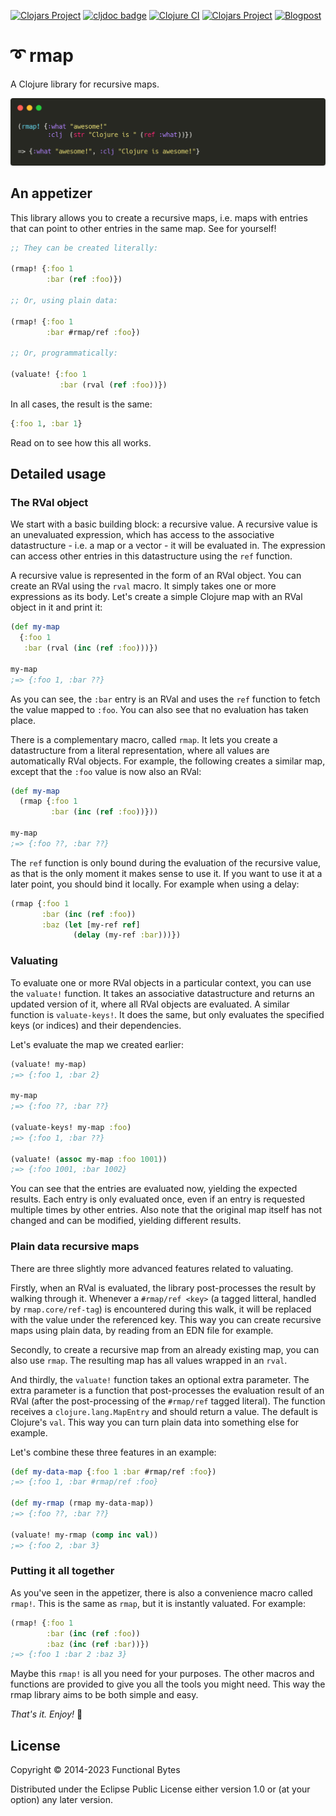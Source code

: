[![Clojars Project](https://img.shields.io/clojars/v/functionalbytes/rmap.svg)](https://clojars.org/functionalbytes/rmap)
[![cljdoc badge](https://cljdoc.org/badge/functionalbytes/rmap)](https://cljdoc.org/d/functionalbytes/rmap/CURRENT)
[![Clojure CI](https://github.com/aroemers/rmap/workflows/Clojure%20CI/badge.svg?branch=master)](https://github.com/aroemers/rmap/actions?query=workflow%3A%22Clojure+CI%22)
[![Clojars Project](https://img.shields.io/clojars/dt/functionalbytes/rmap?color=blue)](https://clojars.org/functionalbytes/rmap)
[![Blogpost](https://img.shields.io/badge/blog-Introducing%20rmap%202.0-blue)](https://functionalbytes.nl/clojure/rmap/2020/06/04/rmap-2.html)

# ➰ rmap

A Clojure library for recursive maps.

![Banner](banner.png)

## An appetizer

This library allows you to create a recursive maps, i.e. maps with entries that can point to other entries in the same map.
See for yourself!

```clj
;; They can be created literally:

(rmap! {:foo 1
        :bar (ref :foo)})

;; Or, using plain data:

(rmap! {:foo 1
        :bar #rmap/ref :foo})

;; Or, programmatically:

(valuate! {:foo 1
           :bar (rval (ref :foo))})
```

In all cases, the result is the same:

```clj
{:foo 1, :bar 1}
```

Read on to see how this all works.

## Detailed usage

### The RVal object

We start with a basic building block: a recursive value.
A recursive value is an unevaluated expression, which has access to the associative datastructure - i.e. a map or a vector - it will be evaluated in.
The expression can access other entries in this datastructure using the `ref` function.

A recursive value is represented in the form of an RVal object.
You can create an RVal using the `rval` macro.
It simply takes one or more expressions as its body.
Let's create a simple Clojure map with an RVal object in it and print it:

```clj
(def my-map
  {:foo 1
   :bar (rval (inc (ref :foo)))})

my-map
;=> {:foo 1, :bar ??}
```

As you can see, the `:bar` entry is an RVal and uses the `ref` function to fetch the value mapped to `:foo`.
You can also see that no evaluation has taken place.

There is a complementary macro, called `rmap`.
It lets you create a datastructure from a literal representation, where all values are automatically RVal objects.
For example, the following creates a similar map, except that the `:foo` value is now also an RVal:

```clj
(def my-map
  (rmap {:foo 1
         :bar (inc (ref :foo))}))

my-map
;=> {:foo ??, :bar ??}
```

The `ref` function is only bound during the evaluation of the recursive value, as that is the only moment it makes sense to use it.
If you want to use it at a later point, you should bind it locally.
For example when using a delay:

```clj
(rmap {:foo 1
       :bar (inc (ref :foo))
       :baz (let [my-ref ref]
              (delay (my-ref :bar)))})
```

### Valuating

To evaluate one or more RVal objects in a particular context, you can use the `valuate!` function.
It takes an associative datastructure and returns an updated version of it, where all RVal objects are evaluated.
A similar function is `valuate-keys!`.
It does the same, but only evaluates the specified keys (or indices) and their dependencies.

Let's evaluate the map we created earlier:

```clj
(valuate! my-map)
;=> {:foo 1, :bar 2}

my-map
;=> {:foo ??, :bar ??}

(valuate-keys! my-map :foo)
;=> {:foo 1, :bar ??}

(valuate! (assoc my-map :foo 1001))
;=> {:foo 1001, :bar 1002}
```

You can see that the entries are evaluated now, yielding the expected results.
Each entry is only evaluated once, even if an entry is requested multiple times by other entries.
Also note that the original map itself has not changed and can be modified, yielding different results.

### Plain data recursive maps

There are three slightly more advanced features related to valuating.

Firstly, when an RVal is evaluated, the library post-processes the result by walking through it.
Whenever a `#rmap/ref <key>` (a tagged litteral, handled by `rmap.core/ref-tag`) is encountered during this walk, it will be replaced with the value under the referenced key.
This way you can create recursive maps using plain data, by reading from an EDN file for example.

Secondly, to create a recursive map from an already existing map, you can also use `rmap`.
The resulting map has all values wrapped in an `rval`.

And thirdly, the `valuate!` function takes an optional extra parameter.
The extra parameter is a function that post-processes the evaluation result of an RVal (after the post-processing of the `#rmap/ref` tagged literal).
The function receives a `clojure.lang.MapEntry` and should return a value.
The default is Clojure's `val`.
This way you can turn plain data into something else for example.

Let's combine these three features in an example:

```clj
(def my-data-map {:foo 1 :bar #rmap/ref :foo})
;=> {:foo 1, :bar #rmap/ref :foo}

(def my-rmap (rmap my-data-map))
;=> {:foo ??, :bar ??}

(valuate! my-rmap (comp inc val))
;=> {:foo 2, :bar 3}
```

### Putting it all together

As you've seen in the appetizer, there is also a convenience macro called `rmap!`.
This is the same as `rmap`, but it is instantly valuated.
For example:

```clj
(rmap! {:foo 1
        :bar (inc (ref :foo))
        :baz (inc (ref :bar))})
;=> {:foo 1 :bar 2 :baz 3}
```

Maybe this `rmap!` is all you need for your purposes.
The other macros and functions are provided to give you all the tools you might need.
This way the rmap library aims to be both simple and easy.

_That's it. Enjoy!_ 🚀

## License

Copyright © 2014-2023 Functional Bytes

Distributed under the Eclipse Public License either version 1.0 or (at
your option) any later version.
